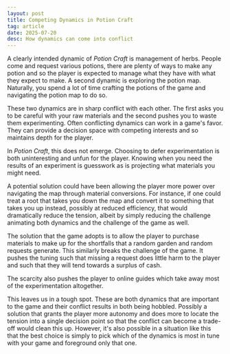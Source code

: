 ```yaml
---
layout: post
title: Competing Dynamics in Potion Craft
tag: article
date: 2025-07-20
desc: How dynamics can come into conflict
---
```


A clearly intended dynamic of *Potion Craft* is management of herbs. People come and request various potions, there are plenty of ways to make any potion and so the player is expected to manage what they have with what they expect to make. A second dynamic is exploring the potion map. Naturally, you spend a lot of time crafting the potions of the game and navigating the potion map to do so. 

These two dynamics are in sharp conflict with each other. The first asks you to be careful with your raw materials and the second pushes you to waste them experimenting. Often conflicting dynamics can work in a game's favor. They can provide a decision space with competing interests and so maintains depth for the player.

In *Potion Craft*, this does not emerge. Choosing to defer experimentation is both uninteresting and unfun for the player. Knowing when you need the results of an experiment is guesswork as is projecting what materials you might need.

A potential solution could have been allowing the player more power over navigating the map through material conversions. For instance, if one could treat a root that takes you down the map and convert it to something that takes you up instead, possibly at reduced efficiency, that would dramatically reduce the tension, albeit by simply reducing the challenge animating both dynamics and the challenge of the game as well.

The solution that the game adopts is to allow the player to purchase materials to make up for the shortfalls that a random garden and random requests generate. This similarly breaks the challenge of the game. It pushes the tuning such that missing a request does little harm to the player and such that they will tend towards a surplus of cash.

The scarcity also pushes the player to online guides which take away most of the experimentation altogether.

This leaves us in a tough spot. These are both dynamics that are important to the game and their conflict results in both being hobbled. Possibly a solution that grants the player more autonomy and does more to locate the tension into a single decision point so that the conflict can become a trade-off would clean this up. However, it's also possible in a situation like this that the best choice is simply to pick which of the dynamics is most in tune with your game and foreground only that one.
